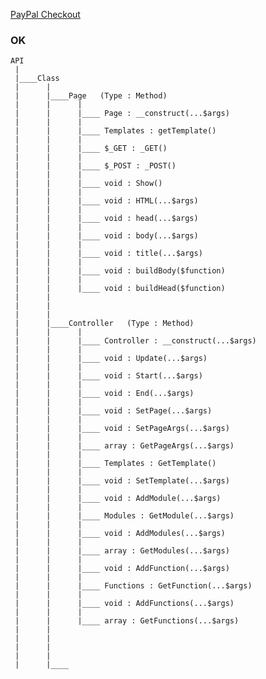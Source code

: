 [PayPal Checkout](https://www.paypal.com/merchantapps/appcenter/acceptpayments/checkout?locale.x=fr_FR&country.x=FR)
### OK

    API
     |
     |____Class
     |      |
     |      |____Page   (Type : Method)
     |      |      |
     |      |      |____ Page : __construct(...$args)
     |      |      |
     |      |      |____ Templates : getTemplate()
     |      |      |
     |      |      |____ $_GET : _GET()
     |      |      |
     |      |      |____ $_POST : _POST()
     |      |      |
     |      |      |____ void : Show()
     |      |      |
     |      |      |____ void : HTML(...$args)
     |      |      |
     |      |      |____ void : head(...$args)
     |      |      |
     |      |      |____ void : body(...$args)
     |      |      |
     |      |      |____ void : title(...$args)
     |      |      |
     |      |      |____ void : buildBody($function)
     |      |      |
     |      |      |____ void : buildHead($function)
     |      |
     |      |
     |      |
     |      |____Controller   (Type : Method)
     |      |      |
     |      |      |____ Controller : __construct(...$args)
     |      |      |
     |      |      |____ void : Update(...$args)
     |      |      |
     |      |      |____ void : Start(...$args)
     |      |      |
     |      |      |____ void : End(...$args)
     |      |      |
     |      |      |____ void : SetPage(...$args)
     |      |      |
     |      |      |____ void : SetPageArgs(...$args)
     |      |      |
     |      |      |____ array : GetPageArgs(...$args)
     |      |      |
     |      |      |____ Templates : GetTemplate()
     |      |      |
     |      |      |____ void : SetTemplate(...$args)
     |      |      |
     |      |      |____ void : AddModule(...$args)
     |      |      |
     |      |      |____ Modules : GetModule(...$args)
     |      |      |
     |      |      |____ void : AddModules(...$args)
     |      |      |
     |      |      |____ array : GetModules(...$args)
     |      |      |
     |      |      |____ void : AddFunction(...$args)
     |      |      |
     |      |      |____ Functions : GetFunction(...$args)
     |      |      |
     |      |      |____ void : AddFunctions(...$args)
     |      |      |
     |      |      |____ array : GetFunctions(...$args)
     |      |
     |      |
     |      |
     |      |
     |      |____



     